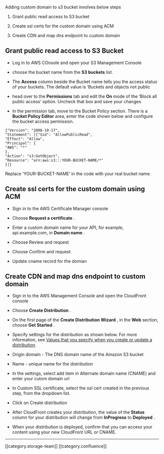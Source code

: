 Adding custom domain to s3 bucket involves below steps


1.  Grant public read access to S3 bucket


1. Create ssl certs for the custom domain using ACM


1. Create CDN and map dns endpoint to custom domain




## Grant public read access to S3 Bucket

* Log in to AWS COnsole and open your S3 Management Console


* choose the bucket name from the  **S3 buckets**  list.


* The  **Access**  column beside the Bucket name tells you the access status of your buckets. The default value is ‘Buckets and objects not public


* head over to the  **Permissions**  tab and edit the  **On**  mode of the ‘Block all public access’ option. Uncheck that box and save your changes


* In the permission tab, move to the Bucket Policy section. There is a  **Bucket Policy Editor** area, enter the code shown below and configure the bucket access permission.




```
{"Version": "2008-10-17",
"Statement": [{"Sid": "AllowPublicRead",
"Effect": "Allow",
"Principal": {
"AWS": "*"
},
"Action": "s3:GetObject",
"Resource": "arn:aws:s3:::YOUR-BUCKET-NAME/*"
}]}
```
Replace ‘YOUR-BUCKET-NAME’ in the code with your real bucket name.




## Create ssl certs for the custom domain using ACM

* Sign in to the AWS Certificate Manager console


* Choose  **Request a certificate** .


* Enter a custom domain name for your API, for example, api.example.com, in  **Domain name** .


* Choose Review and request


* Choose Confirm and request


* Update cname record for the domian






## Create CDN and map dns endpoint to custom domain

* Sign in to the AWS Management Console and open the CloudFront console


* Choose  **Create Distribution** .


* On the first page of the  **Create Distribution Wizard** , in the  **Web**  section, choose  **Get Started** .


* Specify settings for the distribution as shown below. For more information, see [Values that you specify when you create or update a distribution](https://docs.aws.amazon.com/AmazonCloudFront/latest/DeveloperGuide/distribution-web-values-specify.html).


* Origin domain - The DNS domain name of the Amazon S3 bucket


* Name - unique name for the distribution


* In the settings, select add item in Alternate domain name (CNAME) and enter your cutom domain url


* In Custom SSL certificate, select the ssl cert created in the previous step, from the dropdown list.


* Click on Create distribution


* After CloudFront creates your distribution, the value of the  **Status**  column for your distribution will change from  **InProgress**  to  **Deployed** . 


* When your distribution is deployed, confirm that you can access your content using your new CloudFront URL or CNAME.





*****

[[category.storage-team]] 
[[category.confluence]] 
